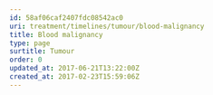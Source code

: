 ```yaml
---
id: 58af06caf2407fdc08542ac0
uri: treatment/timelines/tumour/blood-malignancy
title: Blood malignancy
type: page
surtitle: Tumour
order: 0
updated_at: 2017-06-21T13:22:00Z
created_at: 2017-02-23T15:59:06Z
---
```


